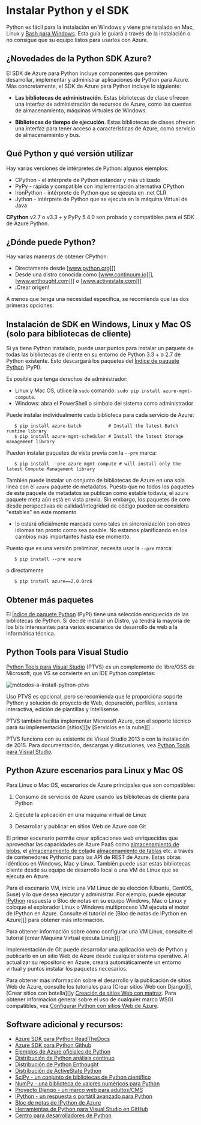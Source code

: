 <properties
    pageTitle="Instalar Python y el SDK - Azure"
    description="Obtenga información sobre cómo instalar Python y el SDK con Azure."
    services=""
    documentationCenter="python"
    authors="lmazuel"
    manager="wpickett"
    editor=""/>

<tags
    ms.service="multiple"
    ms.workload="na"
    ms.tgt_pltfrm="na"
    ms.devlang="python"
    ms.topic="article"
    ms.date="09/06/2016"
    ms.author="lmazuel"/>

# <a name="installing-python-and-the-sdk"></a>Instalar Python y el SDK

Python es fácil para la instalación en Windows y viene preinstalado en Mac, Linux y [Bash para Windows](https://msdn.microsoft.com/commandline/wsl/about). Esta guía le guiará a través de la instalación o no consigue que su equipo listos para usarlos con Azure.

## <a name="whats-in-the-python-azure-sdk"></a>¿Novedades de la Python SDK Azure?

El SDK de Azure para Python incluye componentes que permiten desarrollar, implementar y administrar aplicaciones de Python para Azure. Más concretamente, el SDK de Azure para Python incluye lo siguiente:

* **Las bibliotecas de administración**. Estas bibliotecas de clase ofrecen una interfaz de administración de recursos de Azure, como las cuentas de almacenamiento, máquinas virtuales de Windows.

* **Bibliotecas de tiempo de ejecución**. Estas bibliotecas de clases ofrecen una interfaz para tener acceso a características de Azure, como servicio de almacenamiento y bus.

## <a name="which-python-and-which-version-to-use"></a>Qué Python y qué versión utilizar

Hay varias versiones de intérpretes de Python: algunos ejemplos:

* CPython - el intérprete de Python estándar y más utilizado
* PyPy - rápida y compatible con implementación alternativa CPython
* IronPython - intérprete de Python que se ejecuta en .net CLR
* Jython - intérprete de Python que se ejecuta en la máquina Virtual de Java

**CPython** v2.7 o v3.3 + y PyPy 5.4.0 son probado y compatibles para el SDK de Azure Python.

## <a name="where-to-get-python"></a>¿Dónde puede Python?

Hay varias maneras de obtener CPython:

* Directamente desde [www.python.org][]
* Desde una distro conocida como [www.continuum.io][], [www.enthought.com][] o [www.activestate.com][]
* ¡Crear origen!

A menos que tenga una necesidad específica, se recomienda que las dos primeras opciones.

## <a name="sdk-installation-on-windows-linux-and-macos-client-libraries-only"></a>Instalación de SDK en Windows, Linux y Mac OS (solo para bibliotecas de cliente)

Si ya tiene Python instalado, puede usar puntos para instalar un paquete de todas las bibliotecas de cliente en su entorno de Python 3.3 + o 2.7 de Python existente. Esto descargará los paquetes del [Índice de paquete Python][] (PyPI).

Es posible que tenga derechos de administrador:

- Linux y Mac OS, utilice la `sudo` comando: `sudo pip install azure-mgmt-compute`.
- Windows: abra el PowerShell o símbolo del sistema como administrador

Puede instalar individualmente cada biblioteca para cada servicio de Azure:

```console
   $ pip install azure-batch          # Install the latest Batch runtime library
   $ pip install azure-mgmt-scheduler # Install the latest Storage management library
```

Pueden instalar paquetes de vista previa con la `--pre` marca:

```console
   $ pip install --pre azure-mgmt-compute # will install only the latest Compute Management library
```

También puede instalar un conjunto de bibliotecas de Azure en una sola línea con el `azure` paquete de metadatos. Puesto que no todos los paquetes de este paquete de metadatos se publican como estable todavía, el `azure` paquete meta aún está en vista previa. Sin embargo, los paquetes de core desde perspectivas de calidad/integridad de código pueden se considera "estables" en este momento
- lo estará oficialmente marcada como tales en sincronización con otros idiomas tan pronto como sea posible. No estamos planificando en los cambios más importantes hasta ese momento.

Puesto que es una versión preliminar, necesita usar la `--pre` marca:

```console
   $ pip install --pre azure
```
   
o directamente

```console
   $ pip install azure==2.0.0rc6
```

## <a name="getting-more-packages"></a>Obtener más paquetes

El [Índice de paquete Python][] (PyPI) tiene una selección enriquecida de las bibliotecas de Python.  Si decide instalar un Distro, ya tendrá la mayoría de los bits interesantes para varios escenarios de desarrollo de web a la informática técnica.


## <a name="python-tools-for-visual-studio"></a>Python Tools para Visual Studio

[Python Tools para Visual Studio][] (PTVS) es un complemento de libre/OSS de Microsoft, que VS se convierte en un IDE Python completas:

![métodos-a-install-python-ptvs](./media/python-how-to-install/how-to-install-python-ptvs.png)

Uso PTVS es opcional, pero se recomienda que le proporciona soporte Python y solución de proyecto de Web, depuración, perfiles, ventana interactiva, edición de plantillas y Intellisense.

PTVS también facilita implementar Microsoft Azure, con el soporte técnico para su implementación [sitios][]y [Servicios en la nube][] .

PTVS funciona con su existente de Visual Studio 2013 o con la instalación de 2015.  Para documentación, descargas y discusiones, vea [Python Tools para Visual Studio].  

## <a name="python-azure-scenarios-for-linux-and-macos"></a>Python Azure escenarios para Linux y Mac OS

Para Linux o Mac OS, escenarios de Azure principales que son compatibles:

1. Consumo de servicios de Azure usando las bibliotecas de cliente para Python

2. Ejecute la aplicación en una máquina virtual de Linux

3. Desarrollar y publicar en sitios Web de Azure con Git

El primer escenario permite crear aplicaciones web enriquecidas que aprovechar las capacidades de Azure PaaS como [almacenamiento de blobs][], el [almacenamiento de cola][]de [almacenamiento de tablas][] etc. a través de contenedores Pythonic para las API de REST de Azure. Estas obras idénticos en Windows, Mac y Linux.  También puede usar estas bibliotecas cliente desde su equipo de desarrollo local o una VM de Linux que se ejecuta en Azure.

Para el escenario VM, inicie una VM Linux de su elección (Ubuntu, CentOS, Suse) y lo que desea ejecutar y administrar.  Por ejemplo, puede ejecutar [IPython][] respuesta o Bloc de notas en su equipo Windows, Mac o Linux y coloque el explorador Linux o Windows multiproceso VM ejecuta el motor de IPython en Azure. Consulte el tutorial de [Bloc de notas de IPython en Azure][] para obtener más información.

Para obtener información sobre cómo configurar una VM Linux, consulte el tutorial [crear Máquina Virtual ejecuta Linux][] .

Implementación de Git puede desarrollar una aplicación web de Python y publicarlo en un sitio Web de Azure desde cualquier sistema operativo.  Al actualizar su repositorio en Azure, creará automáticamente un entorno virtual y puntos instalar los paquetes necesarios.

Para obtener más información sobre el desarrollo y la publicación de sitios Web de Azure, consulte los tutoriales para [Crear sitios Web con Django][], [Crear sitios con botella][]y [Creación de sitios Web con matraz][]. Para obtener información general sobre el uso de cualquier marco WSGI compatibles, vea [Configurar Python con sitios Web de Azure][].


## <a name="additional-software-and-resources"></a>Software adicional y recursos:

* [Azure SDK para Python ReadTheDocs](http://azure-sdk-for-python.readthedocs.io/en/latest/)
* [Azure SDK para Python Github](https://github.com/Azure/azure-sdk-for-python)
* [Ejemplos de Azure oficiales de Python](https://azure.microsoft.com/documentation/samples/?platform=python)
* [Distribución de Python análisis continuo][]
* [Distribución de Python Enthought][]
* [Distribución de ActiveState Python][]
* [SciPy - un conjunto de bibliotecas de Python científico][]
* [NumPy - una biblioteca de valores numéricos para Python][]
* [Proyecto Django - un marco web para adultos/CMS][]
* [IPython - un respuesta o portátil avanzado para Python][]
* [Bloc de notas de IPython de Azure][]
* [Herramientas de Python para Visual Studio en GitHub][]
* [Centro para desarrolladores de Python](/develop/python/)

[Distribución de Python análisis continuo]: http://continuum.io
[Distribución de Python Enthought]: http://www.enthought.com
[Distribución de ActiveState Python]: http://www.activestate.com
[www.Python.org]: http://www.python.org
[www.Continuum.IO]: http://continuum.io
[www.enthought.com]: http://www.enthought.com
[www.activestate.com]: http://www.activestate.com
[SciPy - un conjunto de bibliotecas de Python científico]: http://www.scipy.org
[NumPy - una biblioteca de valores numéricos para Python]: http://www.numpy.org
[Proyecto Django - un marco web para adultos/CMS]: http://www.djangoproject.com
[IPython - un respuesta o portátil avanzado para Python]: http://ipython.org
[IPython]: http://ipython.org
[Bloc de notas de IPython de Azure]: virtual-machines-linux-jupyter-notebook.md
[Servicios de nube]: cloud-services-python-ptvs.md
[Sitios Web]: web-sites-python-ptvs-django-mysql.md
[Python Tools para Visual Studio]: http://aka.ms/ptvs
[Herramientas de Python para Visual Studio en GitHub]: https://github.com/microsoft/ptvs
[Índice de paquete Python]: http://pypi.python.org/pypi
[Microsoft Azure SDK for Python 2.7]: http://go.microsoft.com/fwlink/?LinkId=254281
[Microsoft Azure SDK for Python 3.4]: http://go.microsoft.com/fwlink/?LinkID=516990
[Setting up a Linux VM via the Azure portal]: create-and-configure-opensuse-vm-in-portal.md
[How to use the Azure Command-Line Interface]: crossplat-cmd-tools.md
[Crear una máquina Virtual con Linux]: virtual-machines-linux-quick-create-cli.md
[Creación de sitios Web con Django]: web-sites-python-create-deploy-django-app.md
[Crear sitios Web con botella]: web-sites-python-create-deploy-bottle-app.md
[Creación de sitios Web con matraz]: web-sites-python-create-deploy-flask-app.md
[Configurar Python con sitios Web de Azure]: web-sites-python-configure.md
[almacenamiento de tablas]: storage-python-how-to-use-table-storage.md
[almacenamiento de cola]: storage-python-how-to-use-queue-storage.md
[almacenamiento de blobs]: storage-python-how-to-use-blob-storage.md
